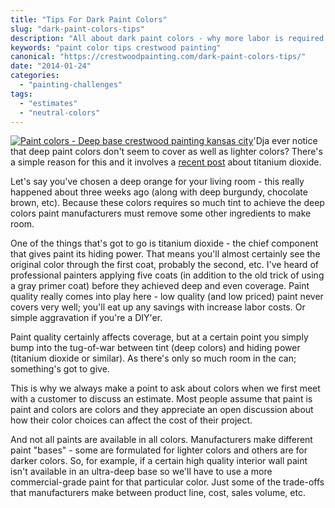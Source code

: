 ```yaml
---
title: "Tips For Dark Paint Colors"
slug: "dark-paint-colors-tips"
description: "All about dark paint colors - why more labor is required and why they don't cover as well."
keywords: "paint color tips crestwood painting"
canonical: "https://crestwoodpainting.com/dark-paint-colors-tips/"
date: "2014-01-24"
categories:
  - "painting-challenges"
tags:
  - "estimates"
  - "neutral-colors"
---
```


[![Paint colors - Deep base crestwood painting kansas city](/images/Duration-300x202.jpg)](https://crestwoodpainting.com/cwp/wp-content/uploads/2014/01/Duration.jpg)'Dja ever notice that deep paint colors don't seem to cover as well as lighter colors? There's a simple reason for this and it involves a [recent post](https://crestwoodpainting.com/titanium-dioxide-in-your-paint-can/ "Titanium Dioxide in Your Paint Can") about titanium dioxide.

Let's say you've chosen a deep orange for your living room - this really happened about three weeks ago (along with deep burgundy, chocolate brown, etc). Because these colors requires so much tint to achieve the deep colors paint manufacturers must remove some other ingredients to make room.

One of the things that's got to go is titanium dioxide - the chief component that gives paint its hiding power. That means you'll almost certainly see the original color through the first coat, probably the second, etc. I've heard of professional painters applying five coats (in addition to the old trick of using a gray primer coat) before they achieved deep and even coverage. Paint quality really comes into play here - low quality (and low priced) paint never covers very well; you'll eat up any savings with increase labor costs. Or simple aggravation if you're a DIY'er.

Paint quality certainly affects coverage, but at a certain point you simply bump into the tug-of-war between tint (deep colors) and hiding power (titanium dioxide or similar). As there's only so much room in the can; something's got to give.

This is why we always make a point to ask about colors when we first meet with a customer to discuss an estimate. Most people assume that paint is paint and colors are colors and they appreciate an open discussion about how their color choices can affect the cost of their project.

And not all paints are available in all colors. Manufacturers make different paint "bases" - some are formulated for lighter colors and others are for darker colors. So, for example, if a certain high quality interior wall paint isn't available in an ultra-deep base so we'll have to use a more commercial-grade paint for that particular color. Just some of the trade-offs that manufacturers make between product line, cost, sales volume, etc.
